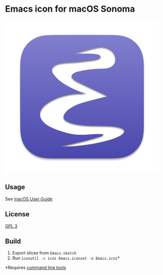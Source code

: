 # Emacs icon for macOS Sonoma

![Emacs icon](emacs.iconset/icon_512x512.png)

## Usage

See [macOS User Guide](https://support.apple.com/guide/mac-help/change-icons-for-files-or-folders-on-mac-mchlp2313/mac)

## License

[GPL 3](http://www.gnu.org/licenses/gpl.txt)

## Build

1. Export slices from `Emacs.sketch`
2. Run `iconutil -c icns Emacs.iconset -o Emacs.icns`*

*Requires [command line tools](https://developer.apple.com/xcode/resources/)